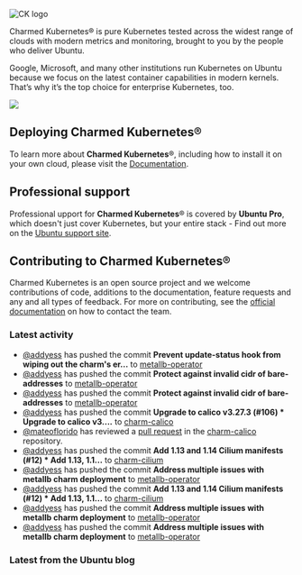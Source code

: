 ![CK logo](https://assets.ubuntu.com/v1/451d4cf4-Charmed+Kubernetes_RGB_onWhite_2022.svg)

Charmed Kubernetes® is pure Kubernetes tested across the widest range of clouds with modern metrics and monitoring, brought to you by the people who deliver Ubuntu.

Google, Microsoft, and many other institutions run Kubernetes on Ubuntu because we focus on the latest container capabilities in modern kernels. That’s why it’s the top choice for enterprise Kubernetes, too.

![](https://assets.ubuntu.com/v1/843c77b6-juju-at-a-glace.svg)

## Deploying Charmed Kubernetes®

To learn more about **Charmed Kubernetes**®, including how to install it on your own cloud, please visit the [Documentation][docs].

## Professional support

Professional upport for **Charmed Kubernetes**® is covered by **Ubuntu Pro**, which doesn't just cover Kubernetes, but your entire stack - Find out more on the [Ubuntu support site](https://ubuntu.com/support).

## Contributing to Charmed Kubernetes®

Charmed Kubernetes is an open source project and we welcome contributions of code, additions to the documentation, feature requests and any and all types of feedback. For more on contributing, see the [official documentation][get-in-touch] on how to contact the team.

<!-- LINKS -->
[docs]: https://ubuntu.com/kubernetes/docs
[get-in-touch]: https://ubuntu.com/kubernetes/docs/get-in-touch

### Latest activity

<!-- activity starts -->
 - [@addyess](https://github.com/addyess) has pushed the commit **Prevent update-status hook from wiping out the charm's er...** to [metallb-operator](https://github.com/charmed-kubernetes/metallb-operator)
 - [@addyess](https://github.com/addyess) has pushed the commit **Protect against invalid cidr of bare-addresses** to [metallb-operator](https://github.com/charmed-kubernetes/metallb-operator)
 - [@addyess](https://github.com/addyess) has pushed the commit **Protect against invalid cidr of bare-addresses** to [metallb-operator](https://github.com/charmed-kubernetes/metallb-operator)
 - [@addyess](https://github.com/addyess) has pushed the commit **Upgrade to calico v3.27.3 (#106)  * Upgrade to calico v3....** to [charm-calico](https://github.com/charmed-kubernetes/charm-calico)
 - [@mateoflorido](https://github.com/mateoflorido) has reviewed a [pull request](https://github.com/charmed-kubernetes/charm-calico/pull/106) in the [charm-calico](https://github.com/charmed-kubernetes/charm-calico) repository.
 - [@addyess](https://github.com/addyess) has pushed the commit **Add 1.13 and 1.14 Cilium manifests (#12)  * Add 1.13, 1.1...** to [charm-cilium](https://github.com/charmed-kubernetes/charm-cilium)
 - [@addyess](https://github.com/addyess) has pushed the commit **Address multiple issues with metallb charm deployment** to [metallb-operator](https://github.com/charmed-kubernetes/metallb-operator)
 - [@addyess](https://github.com/addyess) has pushed the commit **Add 1.13 and 1.14 Cilium manifests (#12)  * Add 1.13, 1.1...** to [charm-cilium](https://github.com/charmed-kubernetes/charm-cilium)
 - [@addyess](https://github.com/addyess) has pushed the commit **Address multiple issues with metallb charm deployment** to [metallb-operator](https://github.com/charmed-kubernetes/metallb-operator)
 - [@addyess](https://github.com/addyess) has pushed the commit **Address multiple issues with metallb charm deployment** to [metallb-operator](https://github.com/charmed-kubernetes/metallb-operator)
<!-- activity ends -->

<!-- roadmap starts -->

<!-- roadmap ends -->

### Latest from the Ubuntu blog

<!-- blog starts -->

<!-- blog ends -->
